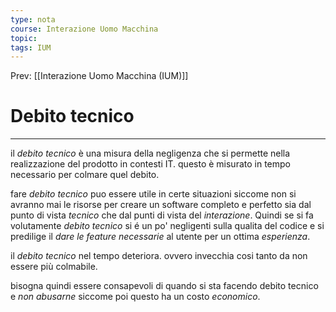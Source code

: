 ```yaml
---
type: nota
course: Interazione Uomo Macchina
topic: 
tags: IUM
---
```


Prev: [[Interazione Uomo Macchina (IUM)]]

# Debito tecnico
---
il _debito tecnico_ è una misura della negligenza che si permette nella realizzazione del prodotto in contesti IT.
questo è misurato in tempo necessario per colmare quel debito.

fare _debito tecnico_ puo essere utile in certe situazioni siccome non si avranno mai le risorse per creare un software completo e perfetto  sia dal punto di vista _tecnico_ che dal punti di vista del  _interazione_. Quindi se si fa volutamente _debito tecnico_ si é un po' negligenti sulla qualita del codice e si predilige il _dare le feature necessarie_ al utente per un ottima _esperienza_.

il _debito tecnico_ nel tempo deteriora. ovvero invecchia cosi tanto da non essere più colmabile.

bisogna quindi essere consapevoli di quando si sta facendo debito tecnico e _non abusarne_ siccome poi questo ha un costo _economico_.